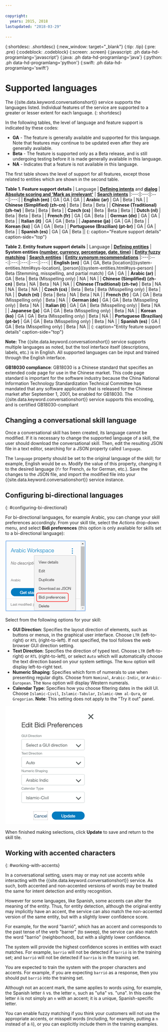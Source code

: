 ```yaml
---

copyright:
  years: 2015, 2018
lastupdated: "2018-03-29"

---
```


{:shortdesc: .shortdesc}
{:new_window: target="_blank"}
{:tip: .tip}
{:pre: .pre}
{:codeblock: .codeblock}
{:screen: .screen}
{:javascript: .ph data-hd-programlang='javascript'}
{:java: .ph data-hd-programlang='java'}
{:python: .ph data-hd-programlang='python'}
{:swift: .ph data-hd-programlang='swift'}

# Supported languages
The {{site.data.keyword.conversationshort}} service supports the languages listed. Individual features of the service are supported to a greater or lesser extent for each language.
{: shortdesc}

In the following tables, the level of language and feature support is indicated by these codes:

- **GA** - The feature is generally available and supported for this language. Note that features may continue to be updated even after they are generally available.
- **Beta** - The feature is supported only as a Beta release, and is still undergoing testing before it is made generally available in this language.
- **NA** - Indicates that a feature is not available in this language.

The first table shows the level of support for all features, except those related to entities which are shown in the second table.

**Table 1. Feature support details**
| Language | **[Defining intents](intents.html)** and **[dialog](dialog-build.html)** | **[Absolute scoring and 'Mark as irrelevant'](intents.html#mark-irrelevant)** | **[Search intents](intents.html#searching-intents)**
|:---:|:---:|:---:|:---:|
| **English (en)**                   | GA | GA | GA |
| **Arabic (ar)**                    | GA | Beta | NA |
| **Chinese (Simplified) (zh-cn)**   | Beta | Beta | Beta |
| **Chinese (Traditional) (zh-tw)**  | Beta | Beta | Beta |
| **Czech (cs)**                     | Beta | Beta | Beta |
| **Dutch (nl)**                     | Beta | Beta | Beta |
| **French (fr)**                    | GA | GA | Beta |
| **German (de)**                    | GA | GA | Beta |
| **Italian (it)**                   | GA | GA | Beta |
| **Japanese (ja)**                  | GA | GA | Beta |
| **Korean (ko)**                    | GA | GA | Beta |
| **Portuguese (Brazilian) (pt-br)** | GA | GA | Beta |
| **Spanish (es)**                   | GA | GA | Beta ||
{: caption="Feature support details" caption-side="top"}

**Table 2. Entity feature support details**
| Language | **[Defining entities](entities.html)** | **System entities ([number](system-entities.html#sys-number), [currency](system-entities.html#sys-currency), [percentage](system-entities.html#sys-percentage), [date, time](system-entities.html#sys-datetime))** | **[Entity fuzzy matching](entities.html#fuzzy-matching)** | **[Search entities](entities.html#searching-entities)** | **[Entity synonym recommendations](entities.html#creating-entities)**
|:---|:---:|:---:|:---:|:---:|:---:|
| **English (en)**                   | GA | GA, Beta [location]((system-entities.html#sys-location), [person]((system-entities.html#sys-person) | Beta (Stemming, misspelling, and partial match) | GA | GA |
| **Arabic (ar)**  | GA | Beta | Beta (Misspelling only) | NA | NA |
| **Chinese (Simplified) (zh-cn)**   | Beta | NA | Beta | NA | NA |
| **Chinese (Traditional) (zh-tw)**  | Beta | NA | NA | Beta | NA |
| **Czech (cs)**                     | Beta | Beta | Beta (Misspelling only) | Beta | NA |
| **Dutch (nl)**                     | Beta | Beta | NA | Beta | NA |
| **French (fr)**                    | GA | GA | Beta (Misspelling only) | Beta | NA |
| **German (de)**                    | GA | GA | Beta (Misspelling only) | Beta | NA |
| **Italian (it)**                   | GA | GA | Beta (Misspelling only) | Beta | NA |
| **Japanese (ja)**                  | GA | GA | Beta (Misspelling only) | Beta | NA |
| **Korean (ko)**                    | GA | GA | Beta (Misspelling only) | Beta | NA |
| **Portuguese (Brazilian) (pt-br)** | GA | GA | Beta (Misspelling only) | Beta | NA |
| **Spanish (es)**                   | GA | GA | Beta (Misspelling only) | Beta | NA ||
{: caption="Entity feature support details" caption-side="top"}

**Note:** The {{site.data.keyword.conversationshort}} service supports multiple languages as noted, but the tool interface itself (descriptions, labels, etc.) is in English. All supported languages can be input and trained through the English interface.

**GB18030 compliance**: GB18030 is a Chinese standard that specifies an extended code page for use in the Chinese market. This code page standard is important for the software industry because the China National Information Technology Standardization Technical Committee has mandated that any software application that is released for the Chinese market after September 1, 2001, be enabled for GB18030. The {{site.data.keyword.conversationshort}} service supports this encoding, and is certified GB18030-compliant

## Changing a conversational skill language

Once a conversational skill has been created, its language cannot be modified. If it is necessary to change the supported language of a skill, the user should download the conversational skill. Then, edit the resulting JSON file in a text editor, searching for a JSON property called `language`.

The `language` property should be set to the original language of the skill; for example, English would be `en`. Modify the value of this property, changing it to the desired language (`fr` for French, `de` for German, etc.). Save the changes to the JSON file, and import the modified file into your {{site.data.keyword.conversationshort}} service instance.

## Configuring bi-directional languages
{: #configuring-bi-directional}

For bi-directional languages, for example Arabic, you can change your skill preferences accordingly. From your skill tile, select the *Actions* drop-down menu, and select **Bidi preferences** (this option is only available for skills set to a bi-directional language):

![Bidi preferences](images/bidi_prefs.png)

Select from the following options for your skill:

- **GUI Direction**: Specifies the layout direction of elements, such as buttons or menus, in the graphical user interface. Choose `LTR` (left-to-right) or `RTL` (right-to-left). If not specified, the tool follows the web browser GUI direction setting.
- **Text Direction**: Specifies the direction of typed text. Choose `LTR` (left-to-right) or `RTL` (right-to-left), or select `Auto` which will automatically choose the text direction based on your system settings. The `None` option will display left-to-right text.
- **Numeric Shaping**: Specifies which form of numerals to use when presenting regular digits. Choose from `Nominal`, `Arabic-Indic`, or `Arabic-European`. The `None` option will display Western numerals.
- **Calendar Type**: Specifies how you choose filtering dates in the skill UI. Choose `Islamic-Civil`, `Islamic-Tabular`, `Islamic-Umm al-Qura`, or `Gregorian`. **Note**: This setting does not apply to the "Try it out" panel.

![Bidi options](images/bidi_opts.png)

When finished making selections, click **Update** to save and return to the skill tile.

## Working with accented characters
{: #working-with-accents}

In a conversational setting, users may or may not use accents while interacting with the {{site.data.keyword.conversationshort}} service. As such, both accented and non-accented versions of words may be treated the same for intent detection and entity recognition.

However for some languages, like Spanish, some accents can alter the meaning of the entity. Thus, for entity detection, although the original entity may implicitly have an accent, the service can also match the non-accented version of the same entity, but with a slightly lower confidence score.

For example, for the word "barrió", which has an accent and corresponds to the past tense of the verb "barrer" (to sweep), the service can also match the word "barrio" (neighborhood), but with a slightly lower confidence.

The system will provide the highest confidence scores in entities with exact matches. For example, `barrio` will not be detected if `barrió` is in the training set; and `barrió` will not be detected if `barrio` is in the training set.

You are expected to train the system with the proper characters and accents. For example, if you are expecting `barrió` as a response, then you should put `barrió` into the training set.

Although not an accent mark, the same applies to words using, for example, the Spanish letter `ñ` vs. the letter `n`, such as "uña" vs. "una". In this case the letter `ñ` is not simply an `n` with an accent; it is a unique, Spanish-specific letter.

You can enable fuzzy matching if you think your customers will not use the appropriate accents, or misspell words (including, for example, putting a `n` instead of a `ñ`), or you can explicitly include them in the training examples.
